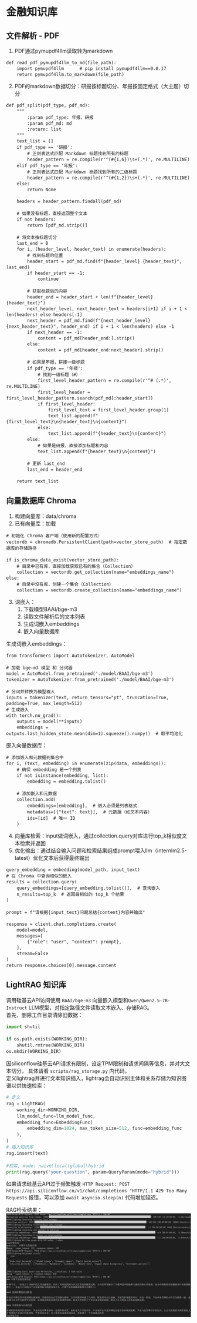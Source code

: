 # 金融知识库
## 文件解析 - PDF
1. PDF通过pymupdf4llm读取转为markdown
```
def read_pdf_pymupdf4llm_to_md(file_path):
    import pymupdf4llm      # pip install pymupdf4llm==0.0.17
    return pymupdf4llm.to_markdown(file_path)
```

2. PDF的markdown数据切分：研报按标题切分、年报按固定格式（大主题）切分
```
def pdf_split(pdf_type, pdf_md):
    """
        :param pdf_type: 年报、研报
        :param pdf_md: md
        :return: list
    """
    text_list = []
    if pdf_type == '研报':
        # 正则表达式匹配 Markdown 标题找到所有的标题
        header_pattern = re.compile(r'^(#{1,6})\s+(.*)', re.MULTILINE)
    elif pdf_type == '年报':
        # 正则表达式匹配 Markdown 标题找到所有的二级标题
        header_pattern = re.compile(r'^(#{1,2})\s+(.*)', re.MULTILINE)
    else:
        return None

    headers = header_pattern.findall(pdf_md)

    # 如果没有标题，直接返回整个文本
    if not headers:
        return [pdf_md.strip()]

    # 将文本按标题切分
    last_end = 0
    for i, (header_level, header_text) in enumerate(headers):
        # 找到标题的位置
        header_start = pdf_md.find(f"{header_level} {header_text}", last_end)
        if header_start == -1:
            continue

        # 获取标题后的内容
        header_end = header_start + len(f"{header_level} {header_text}")
        next_header_level, next_header_text = headers[i+1] if i + 1 < len(headers) else headers[-1]
        next_header = pdf_md.find(f"{next_header_level} {next_header_text}", header_end) if i + 1 < len(headers) else -1
        if next_header == -1:
            content = pdf_md[header_end:].strip()
        else:
            content = pdf_md[header_end:next_header].strip()

        # 如果是年报，拼接一级标题
        if pdf_type == '年报':
            # 找到一级标题（#）
            first_level_header_pattern = re.compile(r'^# (.*)', re.MULTILINE)
            first_level_header = first_level_header_pattern.search(pdf_md[:header_start])
            if first_level_header:
                first_level_text = first_level_header.group(1)
                text_list.append(f"{first_level_text}\n{header_text}\n{content}")
            else:
                text_list.append(f"{header_text}\n{content}")
        else:
            # 如果是研报，直接添加标题和内容
            text_list.append(f"{header_text}\n{content}")

        # 更新 last_end
        last_end = header_end

    return text_list
```

## 向量数据库 Chroma
1. 构建向量库：data/chroma
2. 已有向量库：加载
```
# 初始化 Chroma 客户端（使用新的配置方式）
vectordb = chromadb.PersistentClient(path=vector_store_path)  # 指定数据库的存储路径

if is_chroma_data_exist(vector_store_path):
    # 目录中已有库，直接加载获取已有的集合（Collection）
    collection = vectordb.get_collection(name="embeddings_name")
else:
    # 目录中没有库，创建一个集合（Collection）
    collection = vectordb.create_collection(name="embeddings_name")
```
3. 词嵌入：
   1) 下载模型BAAI/bge-m3
   2) 读取文件解析后的文本列表
   3) 生成词嵌入embeddings
   4) 嵌入向量数据库

生成词嵌入embeddings：
```
from transformers import AutoTokenizer, AutoModel

# 加载 bge-m3 模型 和 分词器
model = AutoModel.from_pretrained('./model/BAAI/bge-m3')
tokenizer = AutoTokenizer.from_pretrained('./model/BAAI/bge-m3')

# 分词并转换为模型输入
inputs = tokenizer(text, return_tensors="pt", truncation=True, padding=True, max_length=512)
# 生成嵌入
with torch.no_grad():
    outputs = model(**inputs)
    embeddings = outputs.last_hidden_state.mean(dim=1).squeeze().numpy()  # 取平均池化
```
嵌入向量数据库：
```
# 添加嵌入和元数据到集合中
for i, (text, embedding) in enumerate(zip(data, embeddings)):
    # 确保 embedding 是一个列表
    if not isinstance(embedding, list):
        embedding = embedding.tolist()

    # 添加嵌入和元数据
    collection.add(
        embeddings=[embedding],  # 嵌入必须是列表格式
        metadatas=[{"text": text}],  # 元数据（如文本内容）
        ids=[id]  # 唯一 ID
    )
```

4. 向量库检索：input做词嵌入，通过collection.query对库进行top_k相似度文本检索并返回
5. 优化输出：通过结合输入问题和检索结果组成prompt喂入llm（internlm2.5-latest）优化文本后获得最终输出
``` 
query_embedding = embedding(model_path, input_text)
# 在 Chroma 中查询相似的嵌入
results = collection.query(
    query_embeddings=[query_embedding.tolist()],  # 查询嵌入
    n_results=top_k  # 返回最相似的 top_k 个结果
)

prompt = f"请根据{input_text}问题总结{content}内容并输出"

response = client.chat.completions.create(
    model=model,
    messages=[
        {"role": "user", "content": prompt},
    ],
    stream=False
)
return response.choices[0].message.content
```


## LightRAG 知识库
调用硅基云API访问使用 `BAAI/bge-m3` 向量嵌入模型和`Qwen/Qwen2.5-7B-Instruct` LLM模型，对指定路径文件读取文本嵌入、存储RAG。  
首先，删除工作目录清除旧数据：  
```py
import shutil

if os.path.exists(WORKING_DIR):
    shutil.rmtree(WORKING_DIR)
os.mkdir(WORKING_DIR)
```

因siliconflow硅基云API请求有限制，设定TPM限制和请求间隔等信息，并对大文本切分， 具体请看 `scripts/rag_storage.py` 内代码。  
定义lightrag并进行文本知识插入，lightrag会自动识别主体和关系存储为知识图谱以供快速检索：  
```py
# 定义
rag = LightRAG(
    working_dir=WORKING_DIR,
    llm_model_func=llm_model_func,
    embedding_func=EmbeddingFunc(
        embedding_dim=1024, max_token_size=512, func=embedding_func
    ),
)
# 插入知识库
rag.insert(text)

#检索, mode: naive\local\global\hybrid
print(rag.query("your-question", param=QueryParam(mode="hybrid")))
```

如果请求硅基云API过于频繁触发 `HTTP Request: POST https://api.siliconflow.cn/v1/chat/completions "HTTP/1.1 429 Too Many Requests` 报错，可以添加 `await asyncio.sleep(n)` 代码增加延迟。

RAG检索结果：
![RAG检索结果](./assets/rag_query.png)

